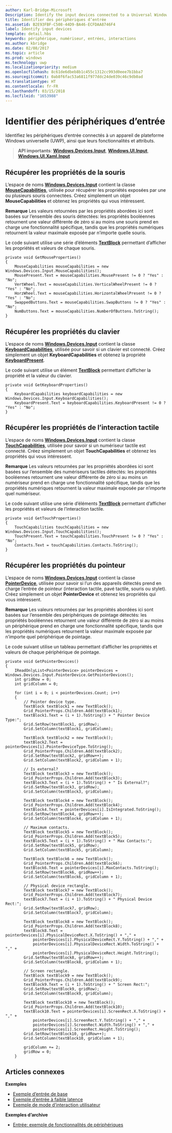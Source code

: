 ```yaml
---
author: Karl-Bridge-Microsoft
Description: Identify the input devices connected to a Universal Windows Platform (UWP) device and identify their capabilities and attributes.
title: Identifier des périphériques d’entrée
ms.assetid: B2E93FBF-C508-44D9-BA46-ECFDAA8746F4
label: Identify input devices
template: detail.hbs
keywords: périphérique, numériseur, entrées, interactions
ms.author: kbridge
ms.date: 02/08/2017
ms.topic: article
ms.prod: windows
ms.technology: uwp
ms.localizationpriority: medium
ms.openlocfilehash: 8c61de6dbeb8b1c455c1312cc993d0eee7b1bba7
ms.sourcegitcommit: 0ab8f6fac53a6811f977ddc24de039c46c9db0ad
ms.translationtype: HT
ms.contentlocale: fr-FR
ms.lasthandoff: 03/15/2018
ms.locfileid: "1653988"
---
```

# <a name="identify-input-devices"></a>Identifier des périphériques d’entrée


Identifiez les périphériques d’entrée connectés à un appareil de plateforme Windows universelle (UWP), ainsi que leurs fonctionnalités et attributs.

> **API importants**: [**Windows.Devices.Input**](https://msdn.microsoft.com/library/windows/apps/br225648), [**Windows.UI.Input**](https://msdn.microsoft.com/library/windows/apps/br208383), [**Windows.UI.Xaml.Input**](https://msdn.microsoft.com/library/windows/apps/br242084)

## <a name="retrieve-mouse-properties"></a>Récupérer les propriétés de la souris


L’espace de noms [**Windows.Devices.Input**](https://msdn.microsoft.com/library/windows/apps/br225648) contient la classe [**MouseCapabilities**](https://msdn.microsoft.com/library/windows/apps/br225626), utilisée pour récupérer les propriétés exposées par une ou plusieurs souris connectées. Créez simplement un objet **MouseCapabilities** et obtenez les propriétés qui vous intéressent.

**Remarque**  Les valeurs retournées par les propriétés abordées ici sont basées sur l’ensemble des souris détectées: les propriétés booléennes retournent une valeur différente de zéro si au moins une souris prend en charge une fonctionnalité spécifique, tandis que les propriétés numériques retournent la valeur maximale exposée par n’importe quelle souris.

 

Le code suivant utilise une série d’éléments [**TextBlock**](https://msdn.microsoft.com/library/windows/apps/br209652) permettant d’afficher les propriétés et valeurs de chaque souris.

```CSharp
private void GetMouseProperties()
{
    MouseCapabilities mouseCapabilities = new Windows.Devices.Input.MouseCapabilities();
    MousePresent.Text = mouseCapabilities.MousePresent != 0 ? "Yes" : "No";
    VertWheel.Text = mouseCapabilities.VerticalWheelPresent != 0 ? "Yes" : "No";
    HorzWheel.Text = mouseCapabilities.HorizontalWheelPresent != 0 ? "Yes" : "No";
    SwappedButtons.Text = mouseCapabilities.SwapButtons != 0 ? "Yes" : "No";
    NumButtons.Text = mouseCapabilities.NumberOfButtons.ToString();
}
```

## <a name="retrieve-keyboard-properties"></a>Récupérer les propriétés du clavier


L’espace de noms [**Windows.Devices.Input**](https://msdn.microsoft.com/library/windows/apps/br225648) contient la classe [**KeyboardCapabilities**](https://msdn.microsoft.com/library/windows/apps/br225623), utilisée pour savoir si un clavier est connecté. Créez simplement un objet **KeyboardCapabilities** et obtenez la propriété [**KeyboardPresent**](https://msdn.microsoft.com/library/windows/apps/br225625).

Le code suivant utilise un élément [**TextBlock**](https://msdn.microsoft.com/library/windows/apps/br209652) permettant d’afficher la propriété et la valeur du clavier.

```CSharp
private void GetKeyboardProperties()
{
    KeyboardCapabilities keyboardCapabilities = new Windows.Devices.Input.KeyboardCapabilities();
    KeyboardPresent.Text = keyboardCapabilities.KeyboardPresent != 0 ? "Yes" : "No";
}
```

## <a name="retrieve-touch-properties"></a>Récupérer les propriétés de l’interaction tactile


L’espace de noms [**Windows.Devices.Input**](https://msdn.microsoft.com/library/windows/apps/br225648) contient la classe [**TouchCapabilities**](https://msdn.microsoft.com/library/windows/apps/br225644), utilisée pour savoir si un numériseur tactile est connecté. Créez simplement un objet **TouchCapabilities** et obtenez les propriétés qui vous intéressent.

**Remarque**  Les valeurs retournées par les propriétés abordées ici sont basées sur l’ensemble des numériseurs tactiles détectés: les propriétés booléennes retournent une valeur différente de zéro si au moins un numériseur prend en charge une fonctionnalité spécifique, tandis que les propriétés numériques retournent la valeur maximale exposée par n’importe quel numériseur.

 

Le code suivant utilise une série d’éléments [**TextBlock**](https://msdn.microsoft.com/library/windows/apps/br209652) permettant d’afficher les propriétés et valeurs de l’interaction tactile.

```CSharp
private void GetTouchProperties()
{
    TouchCapabilities touchCapabilities = new Windows.Devices.Input.TouchCapabilities();
    TouchPresent.Text = touchCapabilities.TouchPresent != 0 ? "Yes" : "No";
    Contacts.Text = touchCapabilities.Contacts.ToString();
}
```

## <a name="retrieve-pointer-properties"></a>Récupérer les propriétés du pointeur


L’espace de noms [**Windows.Devices.Input**](https://msdn.microsoft.com/library/windows/apps/br225648) contient la classe [**PointerDevice**](https://msdn.microsoft.com/library/windows/apps/br225633), utilisée pour savoir si l’un des appareils détectés prend en charge l’entrée de pointeur (interaction tactile, pavé tactile, souris ou stylet). Créez simplement un objet **PointerDevice** et obtenez les propriétés qui vous intéressent.

**Remarque**  Les valeurs retournées par les propriétés abordées ici sont basées sur l’ensemble des périphériques de pointage détectés: les propriétés booléennes retournent une valeur différente de zéro si au moins un périphérique prend en charge une fonctionnalité spécifique, tandis que les propriétés numériques retournent la valeur maximale exposée par n’importe quel périphérique de pointage.

 

Le code suivant utilise un tableau permettant d’afficher les propriétés et valeurs de chaque périphérique de pointage.

```CSharp
private void GetPointerDevices()
{
    IReadOnlyList<PointerDevice> pointerDevices = Windows.Devices.Input.PointerDevice.GetPointerDevices();
    int gridRow = 0;
    int gridColumn = 0;

    for (int i = 0; i < pointerDevices.Count; i++)
    {
        // Pointer device type.
        TextBlock textBlock1 = new TextBlock();
        Grid_PointerProps.Children.Add(textBlock1);
        textBlock1.Text = (i + 1).ToString() + " Pointer Device Type:";
        Grid.SetRow(textBlock1, gridRow);
        Grid.SetColumn(textBlock1, gridColumn);

        TextBlock textBlock2 = new TextBlock();
        textBlock2.Text = pointerDevices[i].PointerDeviceType.ToString();
        Grid_PointerProps.Children.Add(textBlock2);
        Grid.SetRow(textBlock2, gridRow++);
        Grid.SetColumn(textBlock2, gridColumn + 1);

        // Is external?
        TextBlock textBlock3 = new TextBlock();
        Grid_PointerProps.Children.Add(textBlock3);
        textBlock3.Text = (i + 1).ToString() + " Is External?";
        Grid.SetRow(textBlock3, gridRow);
        Grid.SetColumn(textBlock3, gridColumn);

        TextBlock textBlock4 = new TextBlock();
        Grid_PointerProps.Children.Add(textBlock4);
        textBlock4.Text = pointerDevices[i].IsIntegrated.ToString();
        Grid.SetRow(textBlock4, gridRow++);
        Grid.SetColumn(textBlock4, gridColumn + 1);

        // Maximum contacts.
        TextBlock textBlock5 = new TextBlock();
        Grid_PointerProps.Children.Add(textBlock5);
        textBlock5.Text = (i + 1).ToString() + " Max Contacts:";
        Grid.SetRow(textBlock5, gridRow);
        Grid.SetColumn(textBlock5, gridColumn);

        TextBlock textBlock6 = new TextBlock();
        Grid_PointerProps.Children.Add(textBlock6);
        textBlock6.Text = pointerDevices[i].MaxContacts.ToString();
        Grid.SetRow(textBlock6, gridRow++);
        Grid.SetColumn(textBlock6, gridColumn + 1);

        // Physical device rectangle.
        TextBlock textBlock7 = new TextBlock();
        Grid_PointerProps.Children.Add(textBlock7);
        textBlock7.Text = (i + 1).ToString() + " Physical Device Rect:";
        Grid.SetRow(textBlock7, gridRow);
        Grid.SetColumn(textBlock7, gridColumn);

        TextBlock textBlock8 = new TextBlock();
        Grid_PointerProps.Children.Add(textBlock8);
        textBlock8.Text = pointerDevices[i].PhysicalDeviceRect.X.ToString() + "," +
            pointerDevices[i].PhysicalDeviceRect.Y.ToString() + "," +
            pointerDevices[i].PhysicalDeviceRect.Width.ToString() + "," +
            pointerDevices[i].PhysicalDeviceRect.Height.ToString();
        Grid.SetRow(textBlock8, gridRow++);
        Grid.SetColumn(textBlock8, gridColumn + 1);

        // Screen rectangle.
        TextBlock textBlock9 = new TextBlock();
        Grid_PointerProps.Children.Add(textBlock9);
        textBlock9.Text = (i + 1).ToString() + " Screen Rect:";
        Grid.SetRow(textBlock9, gridRow);
        Grid.SetColumn(textBlock9, gridColumn);

        TextBlock textBlock10 = new TextBlock();
        Grid_PointerProps.Children.Add(textBlock10);
        textBlock10.Text = pointerDevices[i].ScreenRect.X.ToString() + "," +
            pointerDevices[i].ScreenRect.Y.ToString() + "," +
            pointerDevices[i].ScreenRect.Width.ToString() + "," +
            pointerDevices[i].ScreenRect.Height.ToString();
        Grid.SetRow(textBlock10, gridRow++);
        Grid.SetColumn(textBlock10, gridColumn + 1);

        gridColumn += 2;
        gridRow = 0;
    }
```

## <a name="related-articles"></a>Articles connexes


**Exemples**
* [Exemple d’entrée de base](http://go.microsoft.com/fwlink/p/?LinkID=620302)
* [Exemple d’entrée à faible latence](http://go.microsoft.com/fwlink/p/?LinkID=620304)
* [Exemple de mode d’interaction utilisateur](http://go.microsoft.com/fwlink/p/?LinkID=619894)

**Exemples d’archive**
* [Entrée: exemple de fonctionnalités de périphériques](http://go.microsoft.com/fwlink/p/?linkid=231530)
 

 




